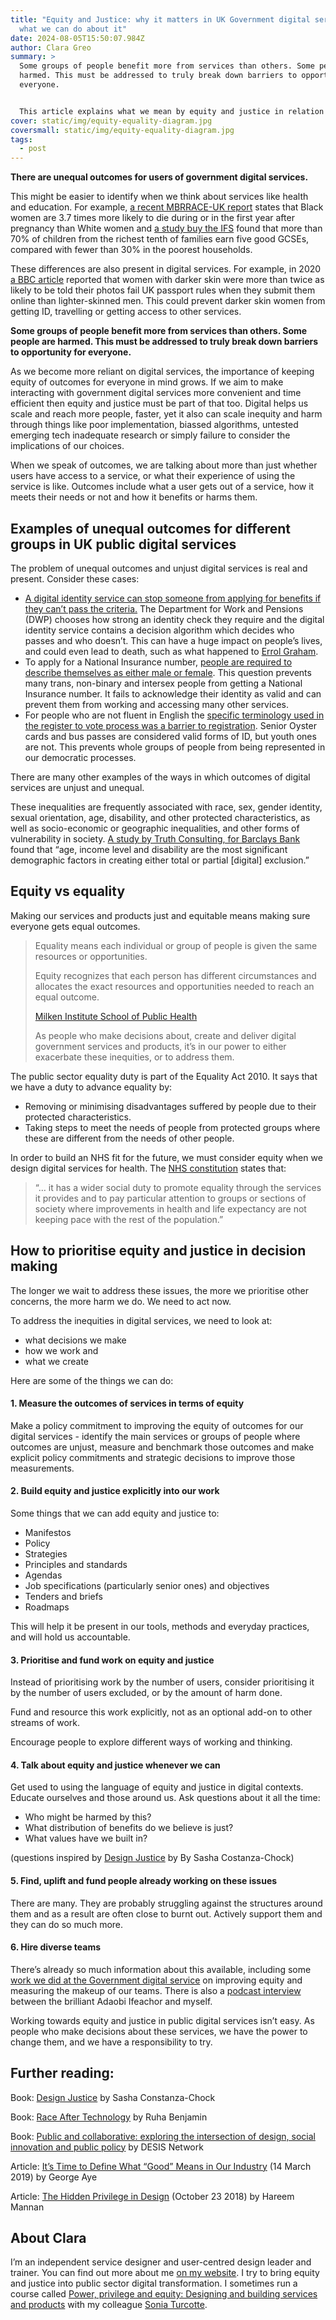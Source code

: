 ```yaml
---
title: "Equity and Justice: why it matters in UK Government digital services and
  what we can do about it"
date: 2024-08-05T15:50:07.984Z
author: Clara Greo
summary: >
  Some groups of people benefit more from services than others. Some people are
  harmed. This must be addressed to truly break down barriers to opportunity for
  everyone. 


  This article explains what we mean by equity and justice in relation to government digital services, why it’s important and suggests 6 things that leaders and decision makers can start doing about it today. 
cover: static/img/equity-equality-diagram.jpg
coversmall: static/img/equity-equality-diagram.jpg
tags:
  - post
---
```

**There are unequal outcomes for users of government digital services.** 

This might be easier to identify when we think about services like health and education. For example, [a recent MBRRACE-UK report](https://lordslibrary.parliament.uk/maternal-mortality-rates-in-the-black-community/) states that Black women are 3.7 times more likely to die during or in the first year after pregnancy than White women and [a study buy the IFS](https://ifs.org.uk/articles/uk-education-system-preserves-inequality-new-report) found that more than 70% of children from the richest tenth of families earn five good GCSEs, compared with fewer than 30% in the poorest households.  

These differences are also present in digital services. For example, in 2020 [a BBC article](https://www.bbc.co.uk/news/technology-54349538) reported that women with darker skin were more than twice as likely to be told their photos fail UK passport rules when they submit them online than lighter-skinned men. This could prevent darker skin women from getting ID, travelling or getting access to other services.

**Some groups of people benefit more from services than others. Some people are harmed. This must be addressed to truly break down barriers to opportunity for everyone.** 

As we become more reliant on digital services, the importance of keeping equity of outcomes for everyone in mind grows. If we aim to make interacting with government digital services more convenient and time efficient then equity and justice must be part of that too. Digital helps us scale and reach more people, faster, yet it also can scale inequity and harm through things like poor implementation, biassed algorithms, untested emerging tech inadequate research or simply failure to consider the implications of our choices.

When we speak of outcomes, we are talking about more than just whether users have access to a service, or what their experience of using the service is like. Outcomes include what a user gets out of a service, how it meets their needs or not and how it benefits or harms them. 



## Examples of unequal outcomes for different groups in UK public digital services

The problem of unequal outcomes and unjust digital services is real and present. Consider these cases: 

* [A digital identity service can stop someone from applying for benefits if they can’t pass the criteria.](https://medium.com/wearesnook/designing-with-power-cd1d252ea19d) The Department for Work and Pensions (DWP) chooses how strong an identity check they require and the digital identity service contains a decision algorithm which decides who passes and who doesn’t. This can have a huge impact on people’s lives, and could even lead to death, such as what happened to [Errol Graham](https://www.bbc.co.uk/news/uk-england-nottinghamshire-51283186).
* To apply for a National Insurance number, [people are required to describe themselves as either male or female](https://www.apply-national-insurance-number.service.gov.uk/apply/your-gender). This question prevents many trans, non-binary and intersex people from getting a National Insurance number. It fails to acknowledge their identity as valid and can prevent them from working and accessing many other services. 
* For people who are not fluent in English the [specific terminology used in the register to vote process was a barrier to registration](https://assets.publishing.service.gov.uk/media/5d6e3b9fe5274a1714045be1/Registering-to-vote-research-report-1.pdf). Senior Oyster cards and bus passes are considered valid forms of ID, but youth ones are not. This prevents whole groups of people from being represented in our democratic processes.  

There are many other examples of the ways in which outcomes of digital services are unjust and unequal. 

These inequalities are frequently associated with race, sex, gender identity, sexual orientation, age, disability, and other protected characteristics, as well as socio-economic or geographic inequalities, and other forms of vulnerability in society. [A study by Truth Consulting, for Barclays Bank](https://home.barclays/content/dam/home-barclays/documents/news/PressReleases/Empowering-Digital-Choice-Barclays.pdf) found that “age, income level and disability are the most significant demographic factors in creating either total or partial \[digital] exclusion.”





## Equity vs equality

Making our services and products just and equitable means making sure everyone gets equal outcomes.  

> Equality means each individual or group of people is given the same resources or opportunities. 
>
> Equity recognizes that each person has different circumstances and allocates the exact resources and opportunities needed to reach an equal outcome.
>
> [Milken Institute School of Public Health](https://onlinepublichealth.gwu.edu/resources/equity-vs-equality/)
>
> As people who make decisions about, create and deliver digital government services and products, it’s in our power to either exacerbate these inequities, or to address them. 

The public sector equality duty is part of the Equality Act 2010. It says that we have a duty to advance equality by:

* Removing or minimising disadvantages suffered by people due to their protected characteristics.
* Taking steps to meet the needs of people from protected groups where these are different from the needs of other people.

In order to build an NHS fit for the future, we must consider equity when we design digital services for health. The [NHS constitution](https://www.gov.uk/government/publications/the-nhs-constitution-for-england/the-nhs-constitution-for-england#principles-that-guide-the-nhs) states that: 

> “… it has a wider social duty to promote equality through the services it provides and to pay particular attention to groups or sections of society where improvements in health and life expectancy are not keeping pace with the rest of the population.”



## How to prioritise equity and justice in decision making 

The longer we wait to address these issues, the more we prioritise other concerns, the more harm we do. We need to act now. 

To address the inequities in digital services, we need to look at: 

* what decisions we make
* how we work and 
* what we create

Here are some of the things we can do:

#### **1. Measure the outcomes of services in terms of equity**  

Make a policy commitment to improving the equity of outcomes for our digital services - identify the main services or groups of people where outcomes are unjust, measure and benchmark those outcomes and make explicit policy commitments and strategic decisions to improve those measurements. 

#### **2. Build equity and justice explicitly into our work**

Some things that we can add equity and justice to:

* Manifestos
* Policy
* Strategies
* Principles and standards
* Agendas
* Job specifications (particularly senior ones) and objectives
* Tenders and briefs
* Roadmaps

This will help it be present in our tools, methods and everyday practices, and will hold us accountable.

#### 3. Prioritise and fund work on equity and justice

Instead of prioritising work by the number of users, consider prioritising it by the number of users excluded, or by the amount of harm done. 

Fund and resource this work explicitly, not as an optional add-on to other streams of work. 

Encourage people to explore different ways of working and thinking. 

#### 4. Talk about equity and justice whenever we can

Get used to using the language of equity and justice in digital contexts. Educate ourselves and those around us. Ask questions about it all the time: 

* Who might be harmed by this? 
* What distribution of benefits do we believe is just?
* What values have we built in?

(questions inspired by [Design Justice](https://designjustice.mitpress.mit.edu/) by By Sasha Costanza-Chock)

#### 5. Find, uplift and fund people already working on these issues

There are many. They are probably struggling against the structures around them and as a result are often close to burnt out. Actively support them and they can do so much more.

#### 6. Hire diverse teams

There’s already so much information about this available, including some [work we did at the Government digital service](https://designnotes.blog.gov.uk/2020/02/22/what-we-are-doing-to-increase-equity-in-the-gds-design-team/) on improving equity and measuring the makeup of our teams. There is also a [podcast interview](https://dfedigital.blog.gov.uk/2023/02/21/podcast-2-ep-5/) between the brilliant Adaobi Ifeachor and myself. 

Working towards equity and justice in public digital services isn’t easy. As people who make decisions about these services, we have the power to change them, and we have a responsibility to try.





## Further reading:

Book: [Design Justice](https://design-justice.pubpub.org/) by Sasha Constanza-Chock

Book: [Race After Technology](https://www.ruhabenjamin.com/race-after-technology) by Ruha Benjamin

Book: [Public and collaborative: exploring the intersection of design, social innovation and public policy](https://www.desisnetwork.org/wp-content/uploads/2017/04/DESIS_PUBLIColab-Book.pdf) by DESIS Network

Article: [It’s Time to Define What “Good” Means in Our Industry](https://designobserver.com/feature/its-time-to-define-what-good-means-in-our-industry/40021) (14 March 2019) by George Aye

Article: [The Hidden Privilege in Design](https://medium.com/@hareem/the-hidden-privilege-in-design-415072d8a66) (October 23 2018) by Hareem Mannan



## About Clara

I’m an independent service designer and user-centred design leader and trainer. You can find out more about me [on my website](https://www.claragreo.com/). I try to bring equity and justice into public sector digital transformation. I sometimes run a course called [Power, privilege and equity: Designing and building services and products](https://docs.google.com/document/d/1kAlQ9hp3AwUjRV_ov6E2T2Ix28IAzdEH_ENbwW13pUk/edit?usp=sharing) with my colleague [Sonia Turcotte](https://soniaturcotte.com/).